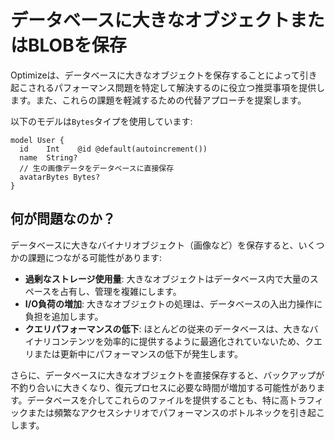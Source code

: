 # データベースに大きなオブジェクトまたはBLOBを保存

Optimizeは、データベースに大きなオブジェクトを保存することによって引き起こされるパフォーマンス問題を特定して解決するのに役立つ推奨事項を提供します。また、これらの課題を軽減するための代替アプローチを提案します。

以下のモデルは`Bytes`タイプを使用しています:

```
model User {
  id    Int    @id @default(autoincrement())
  name  String?
  // 生の画像データをデータベースに直接保存
  avatarBytes Bytes?
}
```

## 何が問題なのか？

データベースに大きなバイナリオブジェクト（画像など）を保存すると、いくつかの課題につながる可能性があります:

- **過剰なストレージ使用量**: 大きなオブジェクトはデータベース内で大量のスペースを占有し、管理を複雑にします。
- **I/O負荷の増加**: 大きなオブジェクトの処理は、データベースの入出力操作に負担を追加します。
- **クエリパフォーマンスの低下**: ほとんどの従来のデータベースは、大きなバイナリコンテンツを効率的に提供するように最適化されていないため、クエリまたは更新中にパフォーマンスの低下が発生します。

さらに、データベースに大きなオブジェクトを直接保存すると、バックアップが不釣り合いに大きくなり、復元プロセスに必要な時間が増加する可能性があります。データベースを介してこれらのファイルを提供することも、特に高トラフィックまたは頻繁なアクセスシナリオでパフォーマンスのボトルネックを引き起こします。
